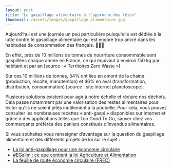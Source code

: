 ```yaml
---
layout: post
title: "Le gaspillage alimentaire à l'approche des fêtes"
thumbnail: /assets/images/gaspillage_alimentaire.jpg
---
```

Aujourd'hui est une journée un peu particulière puisqu'elle est dédiée à la lutte contre le gaspillage alimentaire qui est encore trop ancré dans les habitudes de consommation des français. 🍏🍐🍋

<!--more-->

En effet, près de 10 millions de tonnes de nourriture consommable sont gaspillées chaque année en France, ce qui équivaut à environ 150 kg par habitant et par an [source : « Territoires Zero Waste »].

Sur ces 10 millions de tonnes, 54% ont lieu en amont de la chaine (production, récolte, manutention) et 46% en aval (transformation, distribution, consommation) [source : site internet planetoscope].

Plusieurs solutions existent pour agir à notre échelle et réduire nos déchets. Cela passe notamment par une valorisation des restes alimentaires pour éviter qu'ils ne soient jetés inutilement à la poubelle. Pour cela, vous pouvez consulter les nombreuses recettes « anti-gaspi » disponibles sur internet et grâce à des applications telles que Too Good To Go, sauver chez vos commerçants préférés des paniers constitués d’invendus alimentaires.

Si vous souhaitez vous renseigner d’avantage sur la question du gaspillage alimentaire et des différents projets de loi sur le sujet :

* [La loi anti-gaspillage pour une économie circulaire](https://www.ecologique-solidaire.gouv.fr/loi-anti-gaspillage)
* [#EGalim : ce que contient la loi Agriculture et Alimentation](https://agriculture.gouv.fr/egalim-ce-que-contient-la-loi-agriculture-et-alimentation)
* [La feuille de route économie circulaire (FREC)](https://www.ecologique-solidaire.gouv.fr/feuille-route-economie-circulaire-frec)
